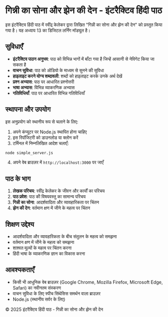# गिन्नी का सोना और झेन की देन - इंटरैक्टिव हिंदी पाठ

इस इंटरैक्टिव हिंदी पाठ में रवींद्र केलेकर द्वारा लिखित "गिन्नी का सोना और झेन की देन" को प्रस्तुत किया गया है। यह अध्याय 13 का डिजिटल लर्निंग मॉड्यूल है।

## सुविधाएँ

- **इंटरैक्टिव पाठन अनुभव**: पाठ को विभिन्न भागों में बाँटा गया है जिन्हें आसानी से नेविगेट किया जा सकता है
- **वाचन सुविधा**: पाठ को ऑडियो के माध्यम से सुनने की सुविधा
- **हाइलाइट करने योग्य शब्दावली**: शब्दों को हाइलाइट करके उनके अर्थ देखें
- **प्रश्न अभ्यास**: पाठ पर आधारित प्रश्नोत्तरी
- **भाषा अभ्यास**: विभिन्न व्याकरणिक अभ्यास
- **गतिविधियाँ**: पाठ पर आधारित विभिन्न गतिविधियाँ

## स्थापना और उपयोग

इस अनुप्रयोग को स्थानीय रूप से चलाने के लिए:

1. अपने कंप्यूटर पर Node.js स्थापित होना चाहिए
2. इस रिपॉजिटरी को डाउनलोड या क्लोन करें
3. टर्मिनल में निम्नलिखित आदेश चलाएँ:

```bash
node simple_server.js
```

4. अपने वेब ब्राउज़र में `http://localhost:3000` पर जाएँ

## पाठ के भाग

1. **लेखक परिचय**: रवींद्र केलेकर के जीवन और कार्यों का परिचय
2. **पाठ प्रवेश**: पाठ की विषयवस्तु का सामान्य परिचय
3. **गिन्नी का सोना**: आदर्शवादिता और व्यावहारिकता पर चिंतन
4. **झेन की देन**: वर्तमान क्षण में जीने के महत्व पर चिंतन

## शिक्षण उद्देश्य

- आदर्शवादिता और व्यावहारिकता के बीच संतुलन के महत्व को समझना
- वर्तमान क्षण में जीने के महत्व को समझना
- शाश्वत मूल्यों के महत्व पर चिंतन करना
- हिंदी भाषा के व्याकरणिक ज्ञान का विकास करना

## आवश्यकताएँ

- किसी भी आधुनिक वेब ब्राउज़र (Google Chrome, Mozilla Firefox, Microsoft Edge, Safari) का नवीनतम संस्करण
- वाचन सुविधा के लिए स्पीच सिंथेसिस समर्थन वाला ब्राउज़र
- Node.js (स्थानीय सर्वर के लिए)

© 2025 इंटरैक्टिव हिंदी पाठ - गिन्नी का सोना और झेन की देन
